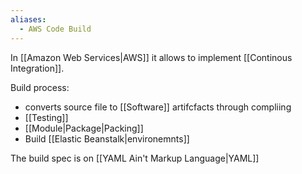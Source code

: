 ```yaml
---
aliases:
  - AWS Code Build
---
```

In [[Amazon Web Services|AWS]] it allows to implement [[Continous Integration]].

Build process:
- converts source file to [[Software]] artifcfacts through compliing
- [[Testing]]
- [[Module|Package|Packing]]
- Build [[Elastic Beanstalk|environemnts]]

The build spec is on [[YAML Ain't Markup Language|YAML]]